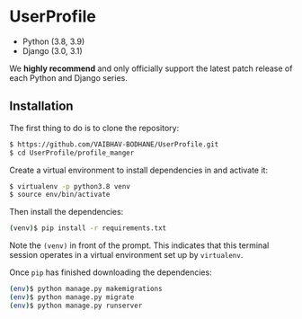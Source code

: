 # UserProfile

* Python (3.8, 3.9)
* Django (3.0, 3.1)

We **highly recommend** and only officially support the latest patch release of
each Python and Django series.


## Installation
The first thing to do is to clone the repository:

```sh
$ https://github.com/VAIBHAV-BODHANE/UserProfile.git
$ cd UserProfile/profile_manger
```

Create a virtual environment to install dependencies in and activate it:

```sh
$ virtualenv -p python3.8 venv
$ source env/bin/activate
```
Then install the dependencies:

```sh
(venv)$ pip install -r requirements.txt
```
Note the `(venv)` in front of the prompt. This indicates that this terminal
session operates in a virtual environment set up by `virtualenv`.

Once `pip` has finished downloading the dependencies:
```sh
(env)$ python manage.py makemigrations
(env)$ python manage.py migrate
(env)$ python manage.py runserver
```
